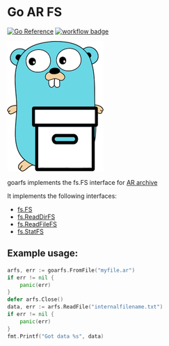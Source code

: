 # Go AR FS

[![Go Reference](https://pkg.go.dev/badge/github.com/AndreRenaud/goarfs.svg)](https://pkg.go.dev/github.com/AndreRenaud/goarfs)
[![workflow badge](https://github.com/AndreRenaud/goarfs/actions/workflows/go.yaml/badge.svg)](https://github.com/AndreRenaud/goarfs/actions)

![goarfs logo](goarfs.png)

goarfs implements the fs.FS interface for [AR archive](https://en.wikipedia.org/wiki/Ar_(Unix))

It implements the following interfaces:
* [fs.FS](https://pkg.go.dev/io/fs#FS)
* [fs.ReadDirFS](https://pkg.go.dev/io/fs#ReadDirFS)
* [fs.ReadFileFS](https://pkg.go.dev/io/fs#ReadFileFS)
* [fs.StatFS](https://pkg.go.dev/io/fs#StatFS)

## Example usage:

```go
arfs, err := goarfs.FromFile("myfile.ar")
if err != nil {
    panic(err)
}
defer arfs.Close()
data, err := arfs.ReadFile("internalfilename.txt")
if err != nil {
    panic(err)
}
fmt.Printf("Got data %s", data)
```